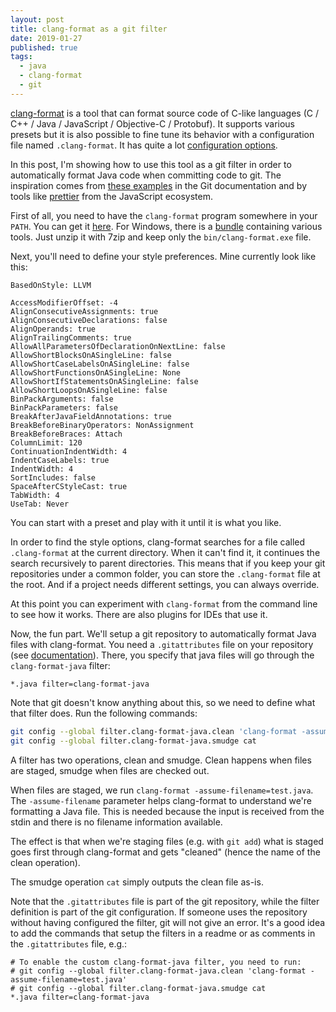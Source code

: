 ```yaml
---
layout: post
title: clang-format as a git filter
date: 2019-01-27
published: true
tags:
  - java
  - clang-format
  - git
---
```


[clang-format] is a tool that can format source code of C-like languages (C /
C++ / Java / JavaScript / Objective-C / Protobuf). It supports various presets
but it is also possible to fine tune its behavior with a configuration file
named `.clang-format`. It has quite a lot
[configuration options](https://clang.llvm.org/docs/ClangFormatStyleOptions.html).

In this post, I'm showing how to use this tool as a git filter in order to
automatically format Java code when committing code to git. The inspiration
comes from
[these examples](https://git-scm.com/book/en/v2/Customizing-Git-Git-Attributes)
in the Git documentation and by tools like [prettier](https://prettier.io/) from
the JavaScript ecosystem.

First of all, you need to have the `clang-format` program somewhere in your
`PATH`. You can get it [here](http://releases.llvm.org/download.html). For
Windows, there is a
[bundle](http://releases.llvm.org/7.0.1/LLVM-7.0.1-win64.exe) containing various
tools. Just unzip it with 7zip and keep only the `bin/clang-format.exe` file.

Next, you'll need to define your style preferences. Mine currently look like
this:

```
BasedOnStyle: LLVM

AccessModifierOffset: -4
AlignConsecutiveAssignments: true
AlignConsecutiveDeclarations: false
AlignOperands: true
AlignTrailingComments: true
AllowAllParametersOfDeclarationOnNextLine: false
AllowShortBlocksOnASingleLine: false
AllowShortCaseLabelsOnASingleLine: false
AllowShortFunctionsOnASingleLine: None
AllowShortIfStatementsOnASingleLine: false
AllowShortLoopsOnASingleLine: false
BinPackArguments: false
BinPackParameters: false
BreakAfterJavaFieldAnnotations: true
BreakBeforeBinaryOperators: NonAssignment
BreakBeforeBraces: Attach
ColumnLimit: 120
ContinuationIndentWidth: 4
IndentCaseLabels: true
IndentWidth: 4
SortIncludes: false
SpaceAfterCStyleCast: true
TabWidth: 4
UseTab: Never
```

You can start with a preset and play with it until it is what you like.

In order to find the style options, clang-format searches for a file called
`.clang-format` at the current directory. When it can't find it, it continues
the search recursively to parent directories. This means that if you keep your
git repositories under a common folder, you can store the `.clang-format` file
at the root. And if a project needs different settings, you can always override.

At this point you can experiment with `clang-format` from the command line to
see how it works. There are also plugins for IDEs that use it.

Now, the fun part. We'll setup a git repository to automatically format Java
files with clang-format. You need a `.gitattributes` file on your repository
(see [documentation](https://git-scm.com/docs/gitattributes)). There, you
specify that java files will go through the `clang-format-java` filter:

```
*.java filter=clang-format-java
```

Note that git doesn't know anything about this, so we need to define what that
filter does. Run the following commands:

```sh
git config --global filter.clang-format-java.clean 'clang-format -assume-filename=test.java'
git config --global filter.clang-format-java.smudge cat
```

A filter has two operations, clean and smudge. Clean happens when files are
staged, smudge when files are checked out.

When files are staged, we run `clang-format -assume-filename=test.java`. The
`-assume-filename` parameter helps clang-format to understand we're formatting a
Java file. This is needed because the input is received from the stdin and there
is no filename information available.

The effect is that when we're staging files (e.g. with `git add`) what is staged
goes first through clang-format and gets "cleaned" (hence the name of the clean
operation).

The smudge operation `cat` simply outputs the clean file as-is.

Note that the `.gitattributes` file is part of the git repository, while the
filter definition is part of the git configuration. If someone uses the
repository without having configured the filter, git will not give an error.
It's a good idea to add the commands that setup the filters in a readme or as
comments in the `.gitattributes` file, e.g.:

```
# To enable the custom clang-format-java filter, you need to run:
# git config --global filter.clang-format-java.clean 'clang-format -assume-filename=test.java'
# git config --global filter.clang-format-java.smudge cat
*.java filter=clang-format-java
```

[clang-format]: https://clang.llvm.org/docs/ClangFormat.html
